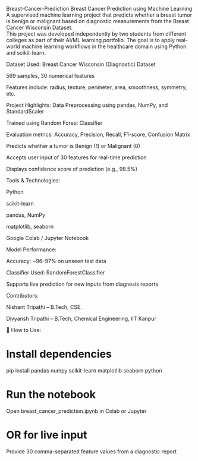 Breast-Cancer-Prediction
Breast Cancer Prediction using Machine Learning A supervised machine learning project that predicts whether a breast tumor is benign or malignant based on diagnostic measurements from the Breast Cancer Wisconsin Dataset.  
This project was developed independently by two students from different colleges as part of their AI/ML learning portfolio. The goal is to apply real-world machine learning workflows in the healthcare domain using Python and scikit-learn.

Dataset Used:
Breast Cancer Wisconsin (Diagnostic) Dataset

569 samples, 30 numerical features

Features include: radius, texture, perimeter, area, smoothness, symmetry, etc.

Project Highlights:
Data Preprocessing using pandas, NumPy, and StandardScaler

Trained using Random Forest Classifier

Evaluation metrics: Accuracy, Precision, Recall, F1-score, Confusion Matrix

Predicts whether a tumor is Benign (1) or Malignant (0)

Accepts user input of 30 features for real-time prediction

Displays confidence score of prediction (e.g., 98.5%)

Tools & Technologies:

Python

scikit-learn

pandas, NumPy

matplotlib, seaborn

Google Colab / Jupyter Notebook

Model Performance:

Accuracy: ~96–97% on unseen test data

Classifier Used: RandomForestClassifier

Supports live prediction for new inputs from diagnosis reports

Contributors:

Nishant Tripathi – B.Tech, CSE.

Divyansh Tripathi – B.Tech,  Chemical Engineering, IIT Kanpur


📌 How to Use:

# Install dependencies
pip install pandas numpy scikit-learn matplotlib seaborn
python
# Run the notebook
Open breast_cancer_prediction.ipynb in Colab or Jupyter
# OR for live input
Provide 30 comma-separated feature values from a diagnostic report
